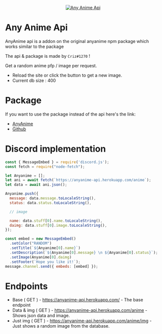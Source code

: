 <p align="center">
  <a href="https://www.npmjs.com/package/anyanime">
    <img src="https://media.discordapp.net/attachments/953273278770860082/954403125584871454/anyanimeapi.png?width=1279&height=196" alt="Any Anime Api">
  </a>
</p>

# Any Anime Api

AnyAnime api is a addon on the original anyanime npm package which works similar to the package

The api & package is made by `Criz#1270` !

Get a random anime pfp / image per request.

- Reload the site or click the button to get a new image.
- Current db size : 400

# Package

If you want to use the package instead of the api here's the link:

- [AnyAnime](https://www.npmjs.com/package/anyanime/)
- [Github](https://github.com/crizmo/AnyAnime)

# Discord implementation

```javascript
const { MessageEmbed } = require('discord.js');
const fetch = require("node-fetch");

let Anyanime = [];
let ani = await fetch(`https://anyanime-api.herokuapp.com/anime`);
let data = await ani.json();

Anyanime.push({
  message: data.message.toLocaleString(),
  status: data.status.toLocaleString(),

  // image

  name: data.stuff[0].name.toLocaleString(),
  daimg: data.stuff[0].image.toLocaleString(),
});

const embed = new MessageEmbed()
  .setColor("RANDOM")
  .setTitle(`${Anyanime[0].name}`)
  .setDescription(`${Anyanime[0].message} \n ${Anyanime[0].status}`);
  .setImage(Anyanime[0].daimg)
  .setFooter(`Hope you like it!`);
message.channel.send({ embeds: [embed] });

```

# Endpoints

- Base ( GET ) - https://anyanime-api.herokuapp.com/ - The base endpoint
- Data & img ( GET ) - https://anyanime-api.herokuapp.com/anime - Shows json data and image.
- Just img ( GET ) - https://anyanime-api.herokuapp.com/anime/img - Just shows a random image from the database.
